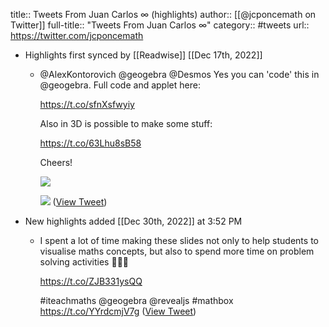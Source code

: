 title:: Tweets From Juan Carlos ∞ (highlights)
author:: [[@jcponcemath on Twitter]]
full-title:: "Tweets From Juan Carlos ∞"
category:: #tweets
url:: https://twitter.com/jcponcemath

- Highlights first synced by [[Readwise]] [[Dec 17th, 2022]]
	- @AlexKontorovich @geogebra @Desmos Yes you can 'code' this in @geogebra. Full code and applet here:
	  
	  https://t.co/sfnXsfwyiy
	  
	  Also in 3D is possible to make some stuff: 
	  
	  https://t.co/63Lhu8sB58
	  
	  Cheers! 
	  
	  ![](https://pbs.twimg.com/media/FkJi18VUoAAGXiO.jpg) 
	  
	  ![](https://pbs.twimg.com/media/FkJi18YVUAEO9X0.png) ([View Tweet](https://twitter.com/jcponcemath/status/1603953654045626368))
- New highlights added [[Dec 30th, 2022]] at 3:52 PM
	- I spent a lot of time making these slides not only to help students to visualise maths concepts, but also to spend more time on problem solving activities 🧮🤔📝
	  
	  https://t.co/ZJB331ysQQ
	  
	  #iteachmaths @geogebra @revealjs #mathbox https://t.co/YYrdcmjV7g ([View Tweet](https://twitter.com/jcponcemath/status/1568197238899503108))